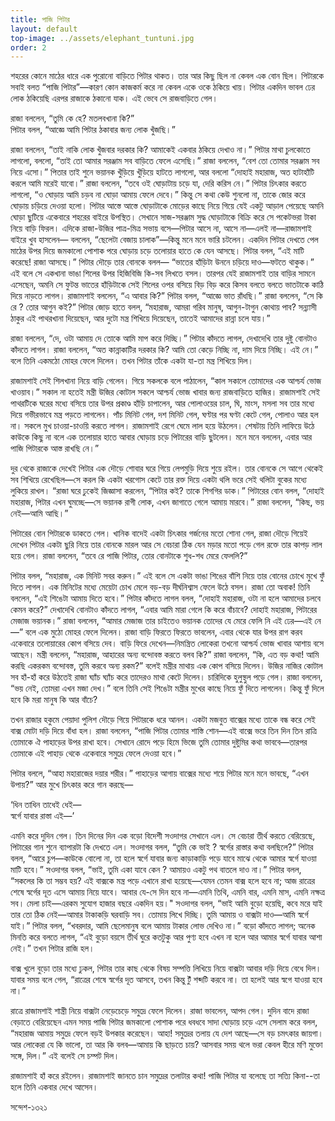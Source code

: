 ```yaml
---
title: পাজি পিটার
layout: default
top-image: ../assets/elephant_tuntuni.jpg
order: 2
---
```

শহরের কোনে মাঠের ধারে এক পুরোনো বাড়িতে পিটার থাকত। তার আর কিছু ছিল না কেবল এক বোন ছিল। পিটারকে সবাই বলত “পাজি পিটার”—কারণ কোন কাজকর্ম করে না কেবল একে ওকে ঠকিয়ে খায়। পিটার একদিন ভাবল ঢের লোক ঠকিয়েছি এরপর রাজাকে ঠকানো যাক।  এই ভেবে সে রাজবাড়িতে গেল।

রাজা বললেন, “তুমি কে হে? মতলবখানা কি?”    
পিটার বলল, “আজ্ঞে আমি পিটার ঠকাবার জন্য লোক খুঁজছি।”  

রাজা বললেন, “তাই নাকি লোক খুঁজবার দরকার কি? আমাকেই একবার ঠকিয়ে দেখাও না।” পিটার মাথা চুলকোতে লাগলো,  বললো, “তাই তো আমার সরঞ্জাম সব বাড়িতে ফেলে এসেছি।” রাজা বললেন, “বেশ তো তোমার সরঞ্জাম সব নিয়ে এসো।” পিতার তাই শুনে ভয়ানক খুঁড়িয়ে খুঁড়িয়ে হাটতে লাগলো, আর বললো “দোহাই মহারাজ, অত হাটাহাঁটি করলে আমি মরেই যাবো।” রাজা বললেন, “তবে ওই ঘোড়াটায় চড়ে যা, দেরি করিস নে।” পিটার চিৎকার করতে লাগলো, “ও ঘোড়ায় আমি চড়ব না ঘোড়া আমায় ফেলে দেবে।” কিন্তু সে কথা কেউ শুনলো না, তাকে জোর করে ঘোড়ায় চড়িয়ে দেওয়া হলো। পিটার  আস্তে আস্তে ঘোড়াটাকে মোড়ের কাছে নিয়ে গিয়ে যেই একটু আড়াল পেয়েছে অমনি ঘোড়া ছুটিয়ে একেবারে শহরের বাইরে উপস্থিত। সেখানে সাজ-সরঞ্জাম সুদ্ধ ঘোড়াটাকে বিক্রি করে সে পকেটভরা টাকা নিয়ে বাড়ি ফিরল। এদিকে রাজা-উজির পাত্র-মিত্র সভায় বসে—পিটার আসে না, আসে না—এলই না—রাজামশাই বাইরে খুব হাসলেন— বললেন, “ছেলেটা বেজায় চালাক”—কিন্তু মনে মনে ভারি চটলেন। একদিন পিটার দেখতে পেল মাঠের উপর দিয়ে জমকালাে পােশাক পরে ঘােড়ায় চড়ে তলােয়ার হাতে কে যেন আসছে। পিটার বলল, “এই মাটি করেছে! রাজা আসছে।” পিটার দৌড়ে তার বােনকে বলল— “ভাতের হাঁড়িটা উননে চড়িয়ে দাও—ফটতে থাকুক।” এই বলে সে একখানা ভাঙা শিলের উপর হিজিবিজি কি-সব লিখতে বসল। তারপর যেই রাজামশাই তার বাড়ির সামনে এসেছেন, অমনি সে ফুটন্ত ভাতের হাঁড়িটাকে সেই শিলের ওপর বসিয়ে বিড় বিড় করে কিসব বলতে বলতে ভাতটাকে কাঠি দিয়ে নাড়তে লাগল। রাজামশাই বললেন, “এ আবার কি?” পিটার বলল, “আজ্ঞে ভাত রাঁধছি।” রাজা বললেন, “সে কি রে ? তাের আগুন কই?” পিটার জোড় হাতে বলল, “মহারাজ, আমরা গরিব মানুষ, আগুন-টাগুন কোথায় পাব? সন্ন্যাসী ঠাকুর এই পাথরখানা দিয়েছেন, আর দুটো মন্ত্র শিখিয়ে দিয়েছেন, তাতেই আমাদের রান্না চলে যায়।” 

রাজা বললেন, “দে, ওটা আমায় দে তােকে আমি মাপ করে দিচ্ছি।” পিটার কাঁদতে লাগল, দেখাদেখি তার দুষ্টু বােনটাও কাঁদতে লাগল। রাজা বললেন, “অত কান্নাকাটির দরকার কি? আমি তাে কেড়ে নিচ্ছি না, দাম দিয়ে নিচ্ছি। এই নে।” বলে তিনি একমঠো মােহর ফেলে দিলেন। তখন পিটার তাঁকে একটা যা-তা মন্ত্র শিখিয়ে দিল। 

রাজামশাই সেই শিলখানা নিয়ে বাড়ি গেলেন। গিয়ে সকলকে বলে পাঠালেন, “কাল সকালে তােমাদের এক আশ্চর্য ভােজ খাওয়াব।” সকাল না হতেই মন্ত্রী উজির কোটাল সকলে আশ্চর্য ভােজ খাবার জন্য রাজবাড়িতে হাজির। রাজামশাই সেই পাথরটিকে ঘরের মধ্যে বসিয়ে তার উপর প্রকাণ্ড হাঁড়ি চাপালেন, আর পােলাওয়ের চাল, ঘি, মাংস, মসলা সব তার মধ্যে দিয়ে গভীরভাবে মন্ত্র পড়তে লাগলেন। পাঁচ মিনিট গেল, দশ মিনিট গেল, ঘণ্টার পর ঘণ্টা কেটে গেল, পােলাও আর হল না। সকলে মুখ চাওয়া-চাওয়ি করতে লাগল। রাজামশাই রেগে ঘেমে লাল হয়ে উঠলেন। শেষটায় তিনি লাফিয়ে উঠে কাউকে কিছু না বলে এক তলােয়ার হাতে আবার ঘােড়ায় চড়ে পিটারের বাড়ি ছুটলেন। মনে মনে বললেন, এবার আর পাজি পিটারকে আস্ত রাখছি নে।”

দুর থেকে রাজাকে দেখেই পিটার এক দৌড়ে শােবার ঘরে গিয়ে লেপমুড়ি দিয়ে শুয়ে রইল। তার বােনকে সে আগে থেকেই সব শিখিয়ে রেখেছিল—সে করল কি একটা খরগােস কেটে তার রক্ত দিয়ে একটা থলি ভরে সেই থলিটা বুকের মধ্যে লুকিয়ে রাখল। 
“রাজা ঘরে ঢুকেই জিজ্ঞাসা করলেন, “পিটার কই? তাকে শিগগির ডাক।” পিটারের বােন বলল, “দোহাই মহারাজ, পিটার এখন ঘুমচ্ছে—সে ভয়ানক রাগী লােক, এখন জাগাতে গেলে আমায় মারবে।” রাজা বললেন, “কিছ, ভয় নেই—আমি আছি।” 

পিটারের বােন পিটারকে ডাকতে গেল। খানিক বাদেই একটা চিৎকার গর্জনের মতাে শােনা গেল, রাজা দৌড়ে গিয়েই দেখেন পিটার একটা ছুরি নিয়ে তার বােনকে মারল আর সে বেচারা ঠিক যেন মড়ার মতাে পড়ে গেল রক্তে তার কাপড় লাল হয়ে গেল। রাজা বললেন, “তবে রে পাজি পিটার, তাের বােনটাকে শুধ-শধ মেরে ফেললি?” 

পিটার বলল, “মহারাজ, এক মিনিট সবর করুন।” এই বলে সে একটা ভাঙা শিঙের বাঁশি নিয়ে তার বােনের চোখে মুখে ফুঁ দিতে লাগল। এক মিনিটের মধ্যে মেয়েটা চোখ মেলে বড়-বড় দীর্ঘনিশ্বাস ফেলে উঠে বসল। রাজা তাে অবাক! তিনি বললেন, “এই শিঙেটা আমায় দিতে হবে।” পিটার কাঁদতে লাগল বলল, “দোহাই মহারাজ, ওটা না হলে আমাদের চলবে কেমন করে?” দেখাদেখি বােনটাও কাঁদতে লাগল, “এবার আমি মারা গেলে কি করে বাঁচাবে? দোহাই মহারাজ, পিটারের মেজাজ ভয়ানক।” রাজা বললেন, “আমার মেজাজ তার চাইতেও ভয়ানক তােদের 
যে মেরে ফেলি নি এই ঢের—এই নে—” বলে এক মুঠো মােহর ফেলে দিলেন। 
রাজা বাড়ি ফিরতে ফিরতে ভাবলেন, এবার থেকে যার উপর রাগ করব একেবারে তলােয়ারের কোপ বসিয়ে দেব। বাড়ি ফিরে দেখেন—নিমন্ত্রিত লােকেরা তখনাে আশ্চর্য ভােজ খাবার আশায় বসে আছেন। মন্ত্রী বললেন, “মহারাজ, আহারের অন্য বন্দোবস্ত করতে বলব কি?” রাজা বললেন, “কি, এত বড় কথা! আমি করছি একরকম বন্দোবস্ত, তুমি করবে অন্য রকম?” বলেই মন্ত্রীর মাথায় এক কোপ বসিয়ে দিলেন। উজির নাজির কোটাল সব হাঁ-হাঁ করে উঠতেই রাজা ঘ্যাঁচ ঘ্যাঁচ করে তাদেরও মাথা কেটে দিলেন। চারিদিকে হুলুস্থুল পড়ে গেল। রাজা বললেন, “ভয় নেই, তােমরা এখন মজা দেখ।” বলে তিনি সেই শিঙেটা মন্ত্রীর মুখের কাছে নিয়ে ফুঁ দিতে লাগলেন। কিন্তু ফুঁ দিলে হবে কি মরা মানুষ কি আর বাঁচে? 

তখন রাজার হকুমে পেয়াদা পুলিশ দৌড়ে গিয়ে পিটারকে ধরে আনল। একটা মজবুত বাক্সের মধ্যে তাকে বন্ধ করে সেই বাক্স মােটা দড়ি দিয়ে বাঁধা হল। রাজা বললেন, “পাজি পিটার তােমার শাস্তি শােন—এই বাক্সে ভরে তিন দিন তিন রাত্রি তােমাকে ঐ পাহাড়ের উপর রাখা হবে। সেখানে রােদে পড়ে হিমে ভিজে তুমি তোমার দুষ্টুমির কথা ভাববে—তারপর তােমাকে এই পাহাড় থেকে একেবারে সমুদ্রে ফেলে দেওয়া হবে।” 

পিটার বললে, “আহা মহারাজের দয়ার শরীর।” পাহাড়ের আগায় বাক্সের মধ্যে শয়ে পিটার মনে মনে ভাবছে, “এখন উপায়?” আর মুখে চিৎকার করে গান করছে—

‘ধিন তাধিন তাধেই ধেই—    
স্বর্গে যাবার রাস্তা এই—’ 

এমনি করে দুদিন গেল। তিন দিনের দিন এক বড়াে বিদেশী সওদাগর সেখানে এল। সে বেচারা তীর্থ করতে বেরিয়েছে, পিটারের গান শুনে ব্যাপারটা কি দেখতে এল। সওদাগর বলল, “তুমি কে ভাই ? স্বর্গের রাস্তার কথা বলছিলে?” পিটার বলল, “আরে চুপ—কাউকে বােলাে না, তা হলে স্বর্গে যাবার জন্য কাড়াকাড়ি পড়ে যাবে মাঝে থেকে আমার স্বর্গে যাওয়া মাটি হবে।” সওদাগর বলল, “ভাই, তুমি একা যাবে কেন ? আমায়ও একটু পথ বাতলে দাও না।” পিটার বলল, “সকলের কি তা সম্ভব হয়? এই বাক্সকে মন্ত্র পড়ে এখানে রাখা হয়েছে—যেমন তেমন বাক্স হলে হবে না; আজ রাত্রের শেষে স্বর্গের দূত এসে আমায় নিয়ে যাবে। আবার যে-সে দিন হবে না—এমনি তিথি, এমনি বার, এমনি মাস, এমনি নক্ষত্র সব। মেলা চাই—এরকম সুযােগ হাজার বছরে একদিন হয়।" সওদাগর বলল, “ভাই আমি বুড়াে হয়েছি, কবে মরে যাই তার তাে ঠিক নেই—আমার টাকাকড়ি ঘরবাড়ি সব। তােমায় লিখে দিচ্ছি। তুমি আমায় ও বাক্সটা দাও—আমি স্বর্গে যাই।” পিটার বলল, “খবরদার, আমি ছেলেমানুষ বলে আমায় টাকার লােভ দেখিও না।” বড়াে কাঁদতে লাগল; অনেক মিনতি করে বলতে লাগল, “এই বুড়াে বয়সে তীর্থ ঘুরে কতটুকু আর পুণ্য হবে এখন না হলে আর আমার স্বর্গে যাবার আশা নেই।” তখন পিটার রাজি হল। 

বাক্স খুলে বুড়াে তার মধ্যে ঢুকল, পিটার তার কাছ থেকে বিষয় সম্পত্তি লিখিয়ে নিয়ে বাক্সটা আবার দড়ি দিয়ে বেধে দিল। যাবার সময় বলে গেল, “রাত্রের শেষে স্বর্গের দূত আসবে, তখন কিন্তু টুঁ শব্দটি করবে না। তা হলেই আর স্বগে যাওয়া হবে না।” 

রাত্রে রাজামশাই শান্ত্রী নিয়ে বাক্সটা নেড়েচেড়ে সমুদ্রে ফেলে দিলেন। রাজা ভাবলেন, আপদ গেল। দুদিন বাদে রাজা বেড়াতে বেরিয়েছেন এমন সময় পাজি পিটার জমকালাে পােশাক পরে ধবধবে সাদা ঘােড়ায় চড়ে এসে সেলাম করে বলল, “মহারাজ আমায় সমুদ্রে ফেলে বড়ই উপকার করেছেন। আহা! সমুদ্রের তলায় যে দেশ আছে—সে বড় চমৎকার জায়গা। আর লােকেরা যে কি ভালাে, তা আর কি বলব—আমায় কি ছাড়তে চায়? আসবার সময় থলে ভরা কেবল হীরে মণি মুক্তো সঙ্গে, দিল।” এই বলেই সে চম্পট দিল। 

রাজামশাই হাঁ করে রইলেন। রাজামশাই জানতে চান সমুদ্রের তলাটার কথা! পাজি পিটার যা বলেছে তা সত্যি কিনা--তা হলে তিনি একবার দেখে আসেন। 

সন্দেশ-১৩২১ 
